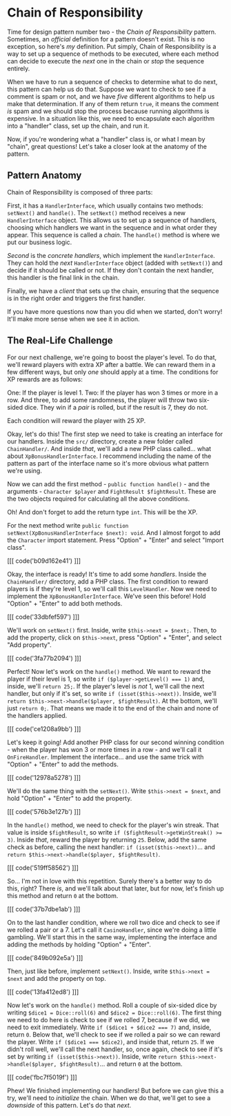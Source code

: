 # Chain of Responsibility

Time for design pattern number two - the *Chain of Responsibility* pattern.
Sometimes, an *official* definition for a pattern doesn't exist. This is no
exception, so here's *my* definition. Put simply, Chain of Responsibility is a
way to set up a sequence of methods to be executed, where each method can decide
to execute the *next* one in the chain or *stop* the sequence entirely.

When we have to run a sequence of checks to determine what to do next, this
pattern can help us do that. Suppose we want to check to see if a comment is
spam or not, and we have *five* different algorithms to help us make that
determination. If any of them return `true`, it means the comment *is* spam and
we should stop the process because running algorithms is expensive. In a
situation like this, we need to encapsulate each algorithm into a "handler"
class, set up the chain, and run it.

Now, if you're wondering what a "handler" class is, or what I mean by "chain",
great questions! Let's take a closer look at the anatomy of the pattern.

## Pattern Anatomy

Chain of Responsibility is composed of three parts:

First, it has a `HandlerInterface`, which usually contains two
methods: `setNext()` and `handle()`. The `setNext()` method receives a
new `HandlerInterface` object. This allows us to set up a sequence of handlers,
choosing which handlers we want in the sequence and in what order they appear.
This sequence is called a *chain*. The `handle()` method is where we put our business logic.

*Second* is the *concrete handlers*, which implement the `HandlerInterface`.
They can hold the *next* `HandlerInterface` object (added with `setNext()`) and
decide if it should be called or not. If they don't contain the next handler,
this handler is the final link in the chain.

Finally, we have a *client* that sets up the chain, ensuring that the sequence
is in the right order and triggers the first handler.

If you have more questions now than you did when we started, don't worry! It'll
make more sense when we see it in action.

## The Real-Life Challenge

For our next challenge, we're going to boost the player's level. To do that,
we'll reward players with extra XP after a battle. We
can reward them in a few different ways, but only *one* should apply at a time.
The conditions for XP rewards are as follows:

One: If the player is level 1.
Two: If the player has won 3 times or more in a row.
And three, to add some randomness, the player will throw two six-sided dice.
They win if a *pair* is rolled, but if the result is 7, they do not.

Each condition will reward the player with 25 XP.

Okay, let's do this! The first step we need to take is creating an interface
for our handlers. Inside the `src/` directory, create a new folder
called `ChainHandler/`. And inside *that*, we'll add a new PHP class called...
what about `XpBonusHandlerInterface`. I recommend including the name of the
pattern as part of the interface name so it's more obvious what pattern we're
using.

Now we can add the first method - `public function handle()` - and the
arguments - `Character $player` and `FightResult $fightResult`. These
are the two objects required for calculating all the above conditions.

Oh! And don't forget to add the return type `int`. This will be the XP.

For the next method
write `public function setNext(XpBonusHandlerInterface $next): void`. And I
almost forgot to add the `Character` import statement. Press "Option" + "Enter"
and select "Import class".

[[[ code('b09d162e41') ]]]

Okay, the interface is ready! It's time to add some *handlers*. Inside
the `ChainHandler/` directory, add a PHP class. The first condition to reward
players is if they're level 1, so we'll call this `LevelHandler`. Now we need to
implement the `XpBonusHandlerInterface`. We've seen this before! Hold "Option" + "Enter"
to add both methods.

[[[ code('33dbfef597') ]]]

We'll work on `setNext()` first. Inside, write `$this->next = $next;`. Then, to
add the property, click on `$this->next`, press "Option" + "Enter", and
select "Add property". 

[[[ code('3fa77b2094') ]]]

Perfect! Now let's work on the `handle()` method. We want to reward the player
if their level is 1, so write `if ($player->getLevel() === 1)` and, inside, we'll `return 25;`.
If the player's level is *not* 1, we'll call the next handler, but only if it's set, so
write `if (isset($this->next))`. Inside,
we'll `return $this->next->handle($player, $fightResult)`. At the bottom, we'll
just `return 0;`. That means we made it to the end of the chain and none of the
handlers applied.

[[[ code('ce1208a9bb') ]]]

Let's keep it going! Add another PHP class for our second winning condition -
when the player has won 3 or more times in a row - and we'll call
it `OnFireHandler`. Implement the interface... and use the same trick with
"Option" + "Enter" to add the methods. 

[[[ code('12978a5278') ]]]

We'll do the same thing with the `setNext()`. Write `$this->next = $next`,
and hold "Option" + "Enter" to add the property.

[[[ code('576b3e127b') ]]]

In the `handle()` method, we need to check for the player's win streak.
That value is inside `$fightResult`, so write `if ($fightResult->getWinStreak() >= 3)`.
Inside *that*, reward the player by returning `25`. Below, add the same check as before, calling the next
handler: `if (isset($this->next))`... and `return $this->next->handle($player, $fightResult)`.

[[[ code('519ff58562') ]]]

So... I'm not in love with this repetition. Surely there's a better way to do this, right?
There *is*, and we'll talk about that later, but for now, let's finish up this method and
return `0` at the bottom.

[[[ code('37b7dbe1ab') ]]]

On to the last handler condition, where we roll two dice and check to see if we rolled
a pair or a 7. Let's call it `CasinoHandler`, since we're doing a little
gambling. We'll start this in the same way, implementing the interface and
adding the methods by holding "Option" + "Enter".

[[[ code('849b092e5a') ]]]

Then, just like before, implement `setNext()`. Inside, write `$this->next = $next`
and add the property on top.

[[[ code('13fa412ed8') ]]]

Now let's work on the `handle()` method. Roll a couple of six-sided dice by
writing `$dice1 = Dice::roll(6)` and `$dice2 = Dice::roll(6)`. The first thing
we need to do here is check to see if we rolled 7, because if we did, we need to
exit immediately. Write `if ($dice1 + $dice2 === 7)` and, inside, return `0`.
Below that, we'll check to see if we rolled a pair so we can reward the player.
Write `if ($dice1 === $dice2)`, and inside that, return `25`. If we didn't roll
well, we'll call the next handler, so, once again, check to see if it's set by
writing `if (isset($this->next))`. Inside,
write `return $this->next->handle($player, $fightResult)`... and return `0` at
the bottom.

[[[ code('fbc7f5019f') ]]]

Phew! We finished implementing our handlers! But before we can give this a try,
we'll need to *initialize* the chain. When we do that, we'll get to see a
*downside* of this pattern. Let's do that *next*.
